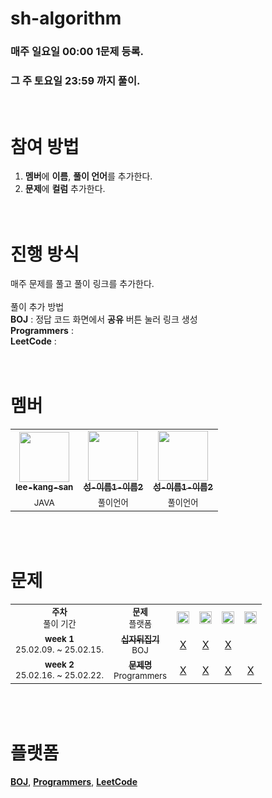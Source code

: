 # sh-algorithm
### 매주 일요일 00:00 1문제 등록. 
### 그 주 토요일 23:59 까지 풀이.
<br/>

# 참여 방법
1. **멤버**에 **이름**, **풀이 언어**를 추가한다.
2. **문제**에 **컬럼** 추가한다.
<br/><br/><br/>

# 진행 방식
매주 문제를 풀고 풀이 링크를 추가한다. <br/><br/>
풀이 추가 방법 <br/>
**BOJ** : 정답 코드 화면에서 **공유** 버튼 눌러 링크 생성 <br/>
**Programmers** : <br/>
**LeetCode** : <br/>
<br/><br/>

# 멤버
<table>
  <tr>
    <td align="center"><a href="https://github.com/clintkslee"><img src="https://avatars.githubusercontent.com/u/79732636?v=4" width="80px;"/><br/><sub><b>lee-kang-san</b></sub></a></td>
    <td align="center"><a href="깃허브링크"><img src="깃허브프사링크" width="80px;"/><br/><sub><b>성-이름1-이름2</b></sub></a><br/></td>
    <td align="center"><a href="깃허브링크"><img src="깃허브프사링크" width="80px;"/><br/><sub><b>성-이름1-이름2</b></sub></a><br/></td>
  </tr>
  <tr>
    <td align="center"><sub>JAVA</sub></td>
    <td align="center"><sub>풀이언어</sub></td>
    <td align="center"><sub>풀이언어</sub></td>
  </tr>
</table>
<br/><br/>

# 문제
<table>
  <tr>
    <td align="center"><b><sub>주차</sub></b><br/><sub>풀이 기간</sub></td>
    <td align="center"><b><sub>문제</sub></b><br/><sub>플랫폼</sub></td>
    <td align="center"><a href="https://github.com/clintkslee"><img src="https://avatars.githubusercontent.com/u/79732636?v=4" width="20px;"/></a></td>
    <td align="center"><a href="https://github.com/깃허브아이디"><img src="깃허브프사링크" width="20px;"/></a></td>
    <td align="center"><a href="https://github.com/깃허브아이디"><img src="깃허브프사링크" width="20px;"/></a></td>
    <td align="center"><a href="https://github.com/깃허브아이디"><img src="깃허브프사링크" width="20px;"/></a></td>
  </tr>
  <tr>
    <td align="center"><b><sub>week 1</sub></b><br/><sub>25.02.09. ~ 25.02.15.</sub></td>
    <td align="center"><a href="https://www.acmicpc.net/problem/10472"><sub><b>십자뒤집기</b></sub></a><br/><sub>BOJ</sub><br/></td>
    <!-- 이강산 --> <td align="center"><a href="풀이 링크">X</td>
    <!-- 이름2 --> <td align="center"><a href="풀이 링크">X</td>
    <!-- 이름3 --> <td align="center"><a href="풀이 링크">X</td>
  </tr>
  <tr>
    <td align="center"><b><sub>week 2</sub></b><br/><sub>25.02.16. ~ 25.02.22.</sub></td>
    <td align="center"><a href="문제 링크"><sub><b>문제명</b></sub></a><br/><sub>Programmers</sub><br/></td>
    <!-- 이강산 --> <td align="center"><a href="풀이 링크">X</td>
    <!-- 이름2 --> <td align="center"><a href="풀이 링크">X</td>
    <!-- 이름3 --> <td align="center"><a href="풀이 링크">X</td>
    <!-- 이름4 --> <td align="center"><a href="풀이 링크">X</td>
  </tr>
</table>
<br/><br/>

# 플랫폼
<a href="https://www.acmicpc.net/"><b>BOJ</b></a>, 
<a href="https://programmers.co.kr/"><b>Programmers</b></a>, 
<a href="https://leetcode.com/"><b>LeetCode</b></a>
<br/><br/><br/>
